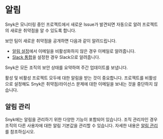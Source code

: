 # 알림

Snyk은 모니터링 중인 프로젝트에서 새로운 Issue가 발견되면 자동으로 알려 프로젝트의 새로운 취약점을 알 수 있도록 합니다.

보안 팀이 새로운 취약점을 공개하면 다음과 같이 알려드립니다.

* [알림 설정](https://app.snyk.io/account/notifications)에서 이메일을 비활성화하지 않은 경우 이메일로 알려줍니다.
* [Slack 통합](https://docs.snyk.io/integrations/untitled-3/slack-integration)을 설정한 경우 Slack으로 알려줍니다.

Snyk은 모든 조직의 보안 상태를 요약하여 주간 업데이트를 보냅니다.

활성 및 비활성 프로젝트 모두에 대한 알림을 받는 것이 중요합니다. 프로젝트를 비활성으로 설정해도 Snyk은 취약점/라이선스 문제에 대한 이메일을 보내는 것을 중단하지 않습니다.

## **알림 관리**

Snyk에는 알림을 관리하기 위한 다양한 기능이 포함되어 있습니다. 조직 관리자인 경우 조직의 다른 사용자에 대한 알림 기본값을 관리할 수 있습니다. 자세한 내용은 [알림 관리](broken-reference)를 참조하십시오.
